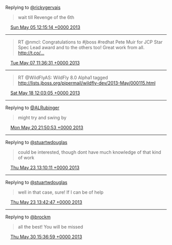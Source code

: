 Replying to [@rickygervais](https://twitter.com/rickygervais/status/330956580617064448)

> wait till Revenge of the 6th

<img src="/images/twitter/media/tweet.ico" width="12" /> [Sun May 05 12:15:14 +0000 2013](https://twitter.com/kenfinnigan/status/331019252167503872)

----

> RT @nmcl: Congratulations to #jboss #redhat Pete Muir for JCP Star Spec Lead award and to the others too! Great work from all. http://t.co/…

<img src="/images/twitter/media/tweet.ico" width="12" /> [Tue May 07 11:36:31 +0000 2013](https://twitter.com/kenfinnigan/status/331734286204026880)

----

> RT @WildFlyAS: WildFly 8.0 Alpha1 tagged http://lists.jboss.org/pipermail/wildfly-dev/2013-May/000115.html

<img src="/images/twitter/media/tweet.ico" width="12" /> [Sat May 18 12:03:05 +0000 2013](https://twitter.com/kenfinnigan/status/335727235480825856)

----

Replying to [@ALRubinger](https://twitter.com/ALRubinger/status/336547468743426049)

> might try and swing by

<img src="/images/twitter/media/tweet.ico" width="12" /> [Mon May 20 21:50:53 +0000 2013](https://twitter.com/kenfinnigan/status/336599937775177728)

----

Replying to [@stuartwdouglas](https://twitter.com/stuartwdouglas/status/337553363417825282)

> could be interested, though dont have much knowledge of that kind of work

<img src="/images/twitter/media/tweet.ico" width="12" /> [Thu May 23 13:10:11 +0000 2013](https://twitter.com/kenfinnigan/status/337556061693292544)

----

Replying to [@stuartwdouglas](https://twitter.com/stuartwdouglas/status/337562214359773185)

> well in that case, sure! If I can be of help

<img src="/images/twitter/media/tweet.ico" width="12" /> [Thu May 23 13:42:47 +0000 2013](https://twitter.com/kenfinnigan/status/337564267291238401)

----

Replying to [@brockm](https://twitter.com/brockm/status/340120907416752128)

> all the best! You will be missed

<img src="/images/twitter/media/tweet.ico" width="12" /> [Thu May 30 15:36:59 +0000 2013](https://twitter.com/kenfinnigan/status/340129722543505408)